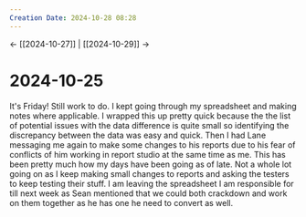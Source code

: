 ```yaml
---
Creation Date: 2024-10-28 08:28
---
```


<- [[2024-10-27]] | [[2024-10-29]]  ->

# 2024-10-25
It's Friday! Still work to do. I kept going through my spreadsheet and making notes where applicable. I wrapped this up pretty quick because the the list of potential issues with the data difference is quite small so identifying the discrepancy between the data was easy and quick. Then I had Lane messaging me again to make some changes to his reports due to his fear of conflicts of him working in report studio at the same time as me. This has been pretty much how my days have been going as of late. Not a whole lot going on as I keep making small changes to reports and asking the testers to keep testing their stuff. I am leaving the spreadsheet I am responsible for till next week as Sean mentioned that we could both crackdown and work on them together as he has one he need to convert as well. 